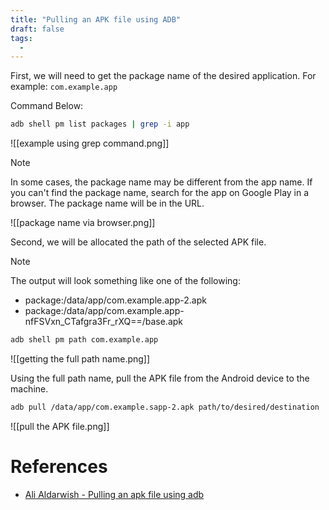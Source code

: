 ```yaml
---
title: "Pulling an APK file using ADB"
draft: false
tags:
  - 
---
```


First, we will need to get the package name of the desired application. For example: `com.example.app`

Command Below:

```bash
adb shell pm list packages | grep -i app
```

![[example using grep command.png]]


> [!note]
> In some cases, the package name may be different from the app name.
> If you can't find the package name, search for the app on Google Play in a browser.
> The package name will be in the URL.

![[package name via browser.png]]


Second, we will be allocated the path of the selected APK file.

> [!note]
> The output will look something like one of the following:
> - package:/data/app/com.example.app-2.apk
> - package:/data/app/com.example.app-nfFSVxn_CTafgra3Fr_rXQ==/base.apk


```bash
adb shell pm path com.example.app
```

![[getting the full path name.png]]


Using the full path name, pull the APK file from the Android device to the machine.

```bash
adb pull /data/app/com.example.sapp-2.apk path/to/desired/destination
```

![[pull the APK file.png]]

# References
- [Ali Aldarwish - Pulling an apk file using adb](https://alifredo.medium.com/pulling-an-apk-file-using-adb-7d3716599341)
